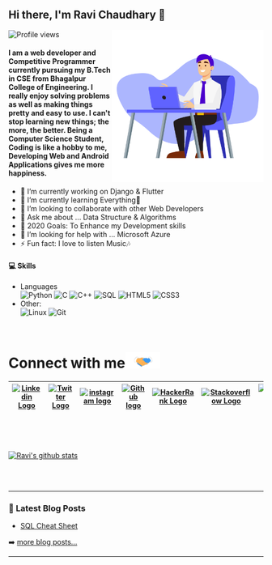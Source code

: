 ## Hi there, I'm Ravi Chaudhary 👋
![Profile views](https://gpvc.arturio.dev/[malhotraravi842])
<img align='right' src="https://github.com/malhotraravi842/malhotraravi842/blob/master/avatar.png" width="300">

#### I am a web developer and Competitive Programmer currently pursuing my B.Tech in CSE from Bhagalpur College of Engineering. I really enjoy solving problems as well as making things pretty and easy to use. I can't stop learning new things; the more, the better. Being a Computer Science Student, Coding is like a hobby to me, Developing Web and Android Applications gives me more happiness.


- 🔭 I’m currently working on Django & Flutter
- 🌱 I’m currently learning Everything🤣
- 👯 I’m looking to collaborate with other Web Developers
- 💬 Ask me about ... Data Structure & Algorithms
- 🥅 2020 Goals: To Enhance my Development skills
- 🤔 I’m looking for help with ... Microsoft Azure
- ⚡ Fun fact: I love to listen Music🎶


<h4> 💻 Skills</h4>
<ul>
<li>Languages<br>
  <!-- primary -->
  <img alt="Python" src="https://img.shields.io/badge/-Python-306998?style=flat-square&logo=python&logoColor=white" />
  <img alt="C" src="https://img.shields.io/badge/-C-2c3e50?style=flat-square&logo=c&logoColor=white" />
  <img alt="C++" src="https://img.shields.io/badge/-C++-8e44ad?style=flat-square&logo=c%2B%2B&logoColor=white" />
  <img alt="SQL" src="https://img.shields.io/badge/-SQL-E32934?style=flat-square&logo=mysql&logoColor=black&textColor=black" />
  <!-- web -->
  <img alt="HTML5" src="https://img.shields.io/badge/-HTML5-F16529?style=flat-square&logo=HTML5&logoColor=white" />
  <img alt="CSS3" src="https://img.shields.io/badge/-CSS3-264de4?style=flat-square&logo=CSS3&logoColor=white" />
</li>
<li>Other:<br>
  <img alt="Linux" src="https://img.shields.io/badge/-Linux-E95420?style=flat-square&logo=linux&logoColor=black&textColor=black" />
  <img alt="Git" src="https://img.shields.io/badge/-Git-e67e22?style=flat-square&logo=git&logoColor=white" />
</li>
</ul>

<br/>

# Connect with me<img src="https://github.com/malhotraravi842/malhotraravi842/blob/master/Handshake.gif" height="32px">



| [<img src="https://github.com/hardeep0598/hardeep0598/blob/master/Linkedin.svg" alt="Linkedin Logo" width="32">](https://www.linkedin.com/in/malhotraravi842/) | [<img src="https://github.com/hardeep0598/hardeep0598/blob/master/Twitter.svg" alt="Twitter Logo" width="32">](https://twitter.com/malhotraravi842) | [<img src="https://github.com/hardeep0598/hardeep0598/blob/master/Instagram.svg" alt="instagram logo" width="32">](https://www.instagram.com/ravichaudhary076/)| [<img src="https://cdn.svgporn.com/logos/github-icon.svg" alt="Github logo" width="34">](https://github.com/malhotraravi842) | [<img src="https://github.com/hardeep0598/hardeep0598/blob/master/HackerRank.svg" alt="HackerRank Logo" width="30">](https://www.hackerrank.com/malhotraravi842) | [<img src="https://cdn.svgporn.com/logos/stackoverflow-icon.svg" alt="Stackoverflow Logo" width="28">](https://stackoverflow.com/users/12828896/malhotraravi842) | [<img src="https://cdn.svgporn.com/logos/medium.svg" alt="Medium Logo" width="30">](https://medium.com/@malhotraravi842/) | [<img src="https://github.com/hardeep0598/hardeep0598/blob/master/Gmail.svg" alt="Gmail logo" height="32">](mailto:malhotraravi842@gmail.com)
|:---:|:---:|:---:|:---:|:---:|:---:|:---:|:---:|



<br>
<br>

<br>

[![Ravi's github stats](https://github-readme-stats.vercel.app/api?username=malhotraravi842)](https://github.com/anuraghazra/github-readme-stats)

<br>
<br />

---


### 📕 Latest Blog Posts

<!-- BLOG-POST-LIST:START -->
- [SQL Cheat Sheet](https://medium.com/@malhotraravi842/a-sql-cheat-sheet-9f3a57f3f747)
<!-- BLOG-POST-LIST:END -->

➡️ [more blog posts...](https://medium.com/@malhotraravi842/)

---


[website]: https://www.ravichaudhary.me/
[twitter]: https://twitter.com/malhotraravi842
[youtube]: https://youtube.com/
[instagram]: https://www.instagram.com/ravichaudhary076/
[linkedin]: https://linkedin.com/in/malhotraravi842
[facebook]: https://www.facebook.com/malhotraravi842/
